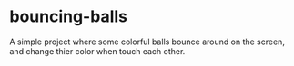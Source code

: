 # bouncing-balls
A simple project where some colorful balls bounce around on the screen, and change thier color when touch each other.
